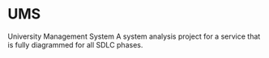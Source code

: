 # UMS
University Management System 
A system analysis project for a service that is fully diagrammed for all SDLC phases.
